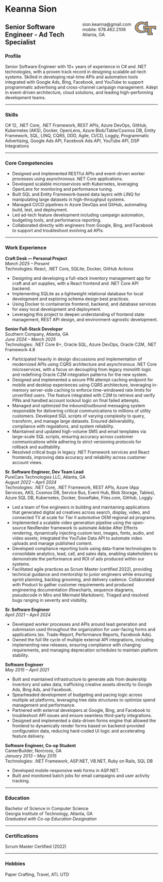 # Keanna Sion 
<img style="float:right;width:70px;padding:6px" src="gt-large.png" />


<span style="float:right;padding:6px"> 
  sion.keanna@gmail.com <br> mobile: 678.462.2106 <br>
  Atlanta, GA <br>
</span>

## Senior Software Engineer - Ad Tech Specialist

### Profile 
Senior Software Engineer with 10+ years of experience in C# and .NET technologies, with a proven track record in designing scalable ad-tech systems. Skilled in developing real-time APIs and automation tools integrated with Google Ads, Bing, Facebook, and YouTube to support programmatic advertising and cross-channel campaign management. Adept in event-driven architecture, cloud solutions, and leading high-performing development teams.

---

### Skills 
C# 12, .NET Core, .NET Framework, REST APIs, Azure DevOps, GitHub, Kubernetes (AKS), Docker, OpenLens, Azure Blob/Table/Cosmos DB, Entity Framework, SQL, LINQ, CQRS, DDD, Agile, CI/CD, Loggly, Programmatic Advertising, Google Ads API, Facebook Ads API, YouTube API, DSP Integrations

---

### Core Competencies
- Designed and implemented RESTful APIs and event-driven worker processes using asynchronous .NET Core applications.
- Developed scalable microservices with Kubernetes, leveraging OpenLens for monitoring and performance tuning.
- Built SQL and Entity Framework-based data layers with LINQ for manipulating large datasets in high-throughput systems.
- Managed CI/CD pipelines in Azure DevOps and GitHub, automating build, test, and deployment.
- Led ad-tech feature development including campaign automation, budgeting tools, and performance reporting.
- Collaborated directly with engineers from Google, Bing, and Facebook to support and troubleshoot evolving ad APIs.

---

### Work Experience

**Craft Desk — Personal Project**  
*March 2025 – Present*  
Technologies: React, .NET Core, SQLite, Docker, GitHub Actions
- Designing and developing a full-stack inventory management app for craft and art supplies, with a React frontend and .NET Core API backend.
- Implementing SQLite as a lightweight relational database for local development and exploring schema design best practices.
- Using Docker to containerize frontend, backend, and database services for easy local development and deployment.
- Leveraging this project to deepen understanding of frontend state management, REST API design, and environment-agnostic development.

**Senior Full-Stack Developer**  
Southern Company, Atlanta, GA  
*June 2024 – March 2025*  
Technologies: .NET Core 8+, Oracle SQL, Azure DevOps, Oracle C2M, .NET Framework 4.8
- Participated heavily in design discussions and implementation of modernized APIs using CQRS architecture and asynchronous .NET Core microservices, with a focus on decoupling from legacy monolith logic and redefining Oracle C2M integration patterns for the new system.
- Designed and implemented a secure PIN attempt caching endpoint for mobile and desktop experiences using CQRS architecture, leveraging in-memory server-side caching to enforce time-windowed rate limits for unverified users. The feature integrated with C2M to retrieve and verify PINs and handled account lockout logic on final failed attempts.
- Managed and optimized the inbound/outbound messaging system responsible for delivering critical communications to millions of utility customers. Developed SQL scripts of varying complexity to query, transform, and manage large datasets. Ensured deliverability, compliance with regulations, and system reliability.
- Maintained and updated high-volume SMS and email templates via large-scale SQL scripts, ensuring accuracy across customer communications while adhering to strict versioning protocols for rollback and auditability.
- Resolved critical bugs in legacy .NET Framework services and React frontends, improving data accuracy and reliability across customer account views.

**Sr. Software Engineer, Dev Team Lead**  
PureCars Technologies LLC, Atlanta, GA  
*August 2022 – April 2024*  
Technologies: .NET Core, .NET Framework, REST APIs, Azure (App Services, AKS, Cosmos DB, Service Bus, Event Hub, Blob Storage, Tables), Azure SQL DB, Kubernetes, Docker, Snowflake, Files.com, GitHub, Loggly
- Led a team of five engineers in building and maintaining applications that generated digital ad creatives across search, display, video, and connected TV at scale for Tier II automotive OEM regional ad programs.
- Implemented a scalable video generation pipeline using the open-source NexRender framework to automate Adobe After Effects rendering, dynamically injecting custom text, images, fonts, audio, and video assets; integrated the YouTube Data API to automate video uploads and manage published content.
- Developed compliance reporting tools using data-frame technologies to consolidate analytics, lead, call, and sales data, enabling stakeholders to demonstrate the performance and ROI of ads produced within our systems.
- Facilitated agile practices as Scrum Master (certified 2022), providing technical guidance and mentorship to junior engineers while ensuring sprint planning, backlog grooming, and delivery cadence. Collaborated with Product to gather customer requirements and produced engineering documentation (flowcharts, sequence diagrams, pseudocode in Miro and Mermaid Markdown). Triaged and resolved bugs ranging in severity and visibility.

**Sr. Software Engineer**  
*April 2021 – April 2024*
- Developed worker processes and APIs around lead generation and submission used throughout the organization for user-facing forms and applications (ex. Trade-Report, Performance Reports, Facebook Ads).
- Owned the full life cycle of multiple external API integrations, including implementing new releases, ensuring compliance with changing requirements, and managing deprecation schedules to maintain platform stability.

**Software Engineer**  
*May 2015 – April 2021*
- Built and maintained infrastructure to generate ads from dealership inventory and sales data, trafficking creative assets directly to Google Ads, Bing Ads, and Facebook.
- Spearheaded development of budgeting and pacing logic across multiple ad platforms, leveraging tree data structures to optimize spend management and performance.
- Partnered with external developers at Google, Bing, and Facebook to troubleshoot API issues and ensure seamless third-party integrations.
- Designed and implemented a data-driven forms engine that allowed the frontend to dynamically render forms based on backend-provided configuration data, reducing hard-coded UI logic and accelerating feature delivery.

**Software Engineer, Co-op Student**  
CareerBuilder, Norcross, GA  
*January 2013 – May 2015*  
Technologies: .NET Framework, ASP.NET, VB.NET, Ruby on Rails, SQL DB  
- Developed mobile-responsive web forms in ASP.NET.
- Built and monitored batch jobs for email campaigns and user activity tracking.

---

### Education
Bachelor of Science in Computer Science  
Georgia Institute of Technology, Atlanta, GA  
*Graduated with Co-op Education Designation*

---

### Certifications 
Scrum Master Certified (2022)  

---

### Hobbies 
Paper Crafting, Travel, ATL UTD
